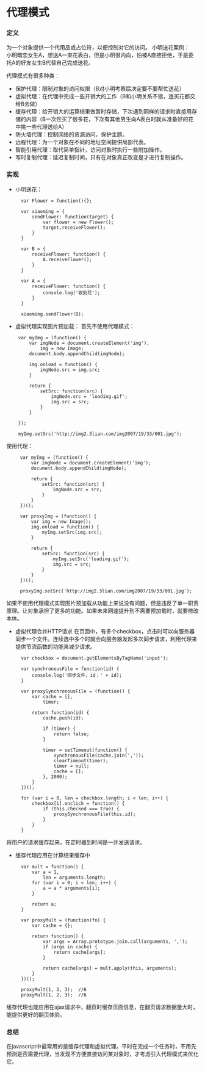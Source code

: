 # 代理模式

### 定义
为一个对象提供一个代用品或占位符，以便控制对它的访问。
小明送花案例：  
小明暗恋女生A，想送A一束花表白，但是小明很内向，怕被A直接拒绝，于是委托A的好友女生B代替自己完成送花。  

代理模式有很多种类：
* 保护代理：限制对象的访问权限（B对小明考察后决定要不要帮忙送花）
* 虚拟代理：在代理中完成一些开销大的工作（B和小明关系不错，连买花都交给B去做）
* 缓存代理：给开销大的运算结果做暂时存储，下次遇到同样的请求时直接用存储的内容（B一次性买了很多花，下次有其他男生向A表白时就从准备好的花中挑一些代理送给A）
* 防火墙代理：控制网络的资源访问，保护主题。
* 远程代理：为一个对象在不同的地址空间提供局部代表。
* 智能引用代理：取代简单指针，访问对象时执行一些附加操作。
* 写时复制代理：延迟复制时间，只有在对象真正改变是才进行复制操作。
### 实现
* 小明送花：

        var Flower = function(){};

        var xiaoming = {
            sendFlower: function(target) {
                var flower = new Flower();
                target.receiveFlower();
            }
        }

        var B = {
            receiveFlower: function() {
                A.receiveFlower();
            }
        }

        var A = {
            receiveFlower: function() {
                console.log('收到花');
            }
        }

        xiaoming.sendFlower(B);
 * 虚拟代理实现图片预加载：
 首先不使用代理模式：

        var myImg = (function() {
            var imgNode = document.createElement('img'),
                img = new Image;
            document.body.appendChild(imgNode);

            img.onload = function() {
                imgNode.src = img.src;
            }

            return {
                setSrc: function(src) {
                    imgNode.src = 'loading.gif';
                    img.src = src;
                }
            }

        });

        myImg.setSrc('http://img2.3lian.com/img2007/19/33/001.jpg');
使用代理：

         var myImg = (function() {
             var imgNode = document.createElement('img');
             document.body.appendChild(imgNode);

             return {
                 setSrc: function(src) {
                     imgNode.src = src;
                 }
             }
         })();

         var proxyImg = (function() {
             var img = new Image();
             img.onload = function() {
                 myImg.setSrc(img.src);
             }

             return {
                 setSrc: function(src) {
                     myImg.setSrc('loading.gif');
                     img.src = src;
                 }
             }
         })();

         proxyImg.setSrc('http://img2.3lian.com/img2007/19/33/001.jpg');
如果不使用代理模式实现图片预加载从功能上来说没有问题，但是违反了单一职责原理。让对象承担了更多的功能。如果未来网速提升到不需要预加载时，就要修改本体。
* 虚拟代理合并HTTP请求
在页面中，有多个checkbox，点击时可以向服务器同步一个文件。连续选中多个时就会向服务器发起多次同步请求，利用代理来提供节流函数的功能来减少请求。

        var checkbox = document.getElementsByTagName('input');

        var synchronousFile = function(id) {
            console.log('同步文件，id：' + id);
        }

        var proxySynchronousFile = (function() {
            var cache = [],
                timer;

            return function(id) {
                cache.push(id);

                if (timer) {
                    return false;
                }

                timer = setTimeout(function() {
                    synchronousFile(cache.join(','));
                    clearTimeout(timer);
                    timer = null;
                    cache = [];
                }, 2000);
            }
        })();

        for (var i = 0, len = checkbox.length; i < len; i++) {
            checkbox[i].onclick = function() {
                if (this.checked === true) {
                    proxySynchronousFile(this.id);
                }
            }
        }
将用户的请求缓存起来，在定时器到时间是一并发送请求。
* 缓存代理应用在计算结果缓存中

        var mult = function() {
            var a = 1,
                len = arguments.length;
            for (var i = 0; i < len; i++) {
                a = a * arguments[i];
            }

            return a;
        }

        var proxyMult = (function(fn) {
            var cache = {};

            return function() {
                var args = Array.prototype.join.call(arguments, ',');
                if (args in cache) {
                    return cache[args];
                }

                return cache[args] = mult.apply(this, arguments);
            }
        })();

        proxyMult(1, 2, 3);  //6
        proxyMult(1, 2, 3);  //6
缓存代理也能应用在ajax请求中，翻页时缓存页面信息，在翻页请求数据量大时，能提供更好的翻页体验。

### 总结
在javascript中最常用的是缓存代理和虚拟代理。平时在完成一个任务时，不用先预测是否需要代理，当发现不方便直接访问某对象时，才考虑引入代理模式来优化它。
